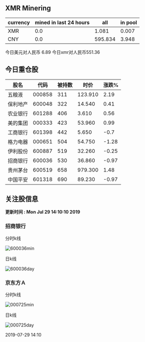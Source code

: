 ## XMR Minering

|currency|mined in last 24 hours|all|in pool|
|---|---|---|---|
|XMR|0.0|1.081|0.007|
|CNY|0.0|595.834|3.948|

今日美元对人民币 6.89	今日xmr对人民币551.36


## 今日重仓股 

|股名|代码|被持数|时价|涨跌%|
|---|---|---|---|---|
|五粮液|000858|311|123.910|2.19|
|保利地产|600048|322|14.540|0.41|
|农业银行|601288|406|3.610|0.56|
|美的集团|000333|423|53.960|0.99|
|工商银行|601398|442|5.650|-0.7|
|格力电器|000651|504|54.750|-1.28|
|伊利股份|600887|519|32.260|-0.25|
|招商银行|600036|530|36.860|-0.97|
|贵州茅台|600519|658|979.300|1.48|
|中国平安|601318|690|89.230|-0.97|

## 关注股信息
**更新时间 : Mon Jul 29 14:10:10 2019**
### 招商银行 
分时k线

![600036min](http://image.sinajs.cn/newchart/min/n/sh600036.gif)

日k线

![600036day](http://image.sinajs.cn/newchart/daily/n/sh600036.gif)

### 京东方Ａ 
分时k线

![000725min](http://image.sinajs.cn/newchart/min/n/sz000725.gif)

日k线

![000725day](http://image.sinajs.cn/newchart/daily/n/sz000725.gif)

2019-07-29 14:10